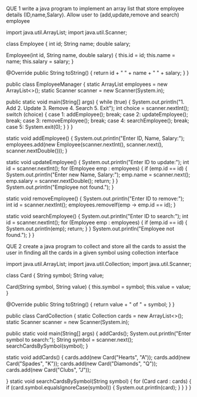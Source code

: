 QUE 1 write a java program to implement an array list that store employee details (ID,name,Salary). Allow user to (add,update,remove and search) employee

import java.util.ArrayList;
import java.util.Scanner;

class Employee {
    int id;
    String name;
    double salary;

   Employee(int id, String name, double salary) {
        this.id = id;
        this.name = name;
        this.salary = salary;
    }

   @Override
    public String toString() {
        return id + " " + name + " " + salary;
    }
}

public class EmployeeManager {
    static ArrayList<Employee> employees = new ArrayList<>();
    static Scanner scanner = new Scanner(System.in);

  public static void main(String[] args) {
        while (true) {
            System.out.println("1. Add 2. Update 3. Remove 4. Search 5. Exit");
            int choice = scanner.nextInt();
            switch (choice) {
                case 1: addEmployee(); break;
                case 2: updateEmployee(); break;
                case 3: removeEmployee(); break;
                case 4: searchEmployee(); break;
                case 5: System.exit(0);
            }
        }
    }

  static void addEmployee() {
       System.out.println("Enter ID, Name, Salary:");
        employees.add(new Employee(scanner.nextInt(), scanner.next(), scanner.nextDouble()));
    }

  static void updateEmployee() {
        System.out.println("Enter ID to update:");
        int id = scanner.nextInt();
        for (Employee emp : employees) {
            if (emp.id == id) {
                System.out.println("Enter new Name, Salary:");
                emp.name = scanner.next();
                emp.salary = scanner.nextDouble();
                return;
            }
        }
        System.out.println("Employee not found.");
    }

   static void removeEmployee() {
        System.out.println("Enter ID to remove:");
        int id = scanner.nextInt();
        employees.removeIf(emp -> emp.id == id);
    }

  static void searchEmployee() {
        System.out.println("Enter ID to search:");
        int id = scanner.nextInt();
        for (Employee emp : employees) {
            if (emp.id == id) {
                System.out.println(emp);
                return;
            }
        }
        System.out.println("Employee not found.");
    }
}


QUE 2  create a java program to collect and store all the cards to assist the user in finding all the cards in a given symbol using collection interface

import java.util.ArrayList;
import java.util.Collection;
import java.util.Scanner;

class Card {
    String symbol;
    String value;

   Card(String symbol, String value) {
        this.symbol = symbol;
        this.value = value;
    }

   @Override
    public String toString() {
        return value + " of " + symbol;
    }
}

public class CardCollection {
    static Collection<Card> cards = new ArrayList<>();
    static Scanner scanner = new Scanner(System.in);

  public static void main(String[] args) {
        addCards();
        System.out.println("Enter symbol to search:");
        String symbol = scanner.next();
        searchCardsBySymbol(symbol);
    }

   static void addCards() {
        cards.add(new Card("Hearts", "A"));
        cards.add(new Card("Spades", "K"));
        cards.add(new Card("Diamonds", "Q"));
        cards.add(new Card("Clubs", "J"));
        
  }
    static void searchCardsBySymbol(String symbol) {
        for (Card card : cards) {
            if (card.symbol.equalsIgnoreCase(symbol)) {
                System.out.println(card);
            }
        }
    }
}
